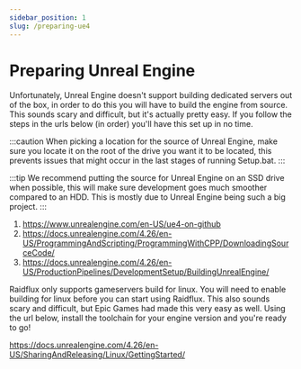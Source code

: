```yaml
---
sidebar_position: 1
slug: /preparing-ue4
---
```


# Preparing Unreal Engine

Unfortunately, Unreal Engine doesn't support building dedicated servers out of the box, in order to do this you will have to build the engine from source. This sounds scary and difficult, but it's actually pretty easy. If you follow the steps in the urls below (in order) you'll have this set up in no time. 

:::caution
When picking a location for the source of Unreal Engine, make sure you locate it on the root of the drive you want it to be located, this prevents issues that might occur in the last stages of running Setup.bat.
:::

:::tip
We recommend putting the source for Unreal Engine on an SSD drive when possible, this will make sure development goes much smoother compared to an HDD. This is mostly due to Unreal Engine being such a big project.
:::

1. https://www.unrealengine.com/en-US/ue4-on-github
2. https://docs.unrealengine.com/4.26/en-US/ProgrammingAndScripting/ProgrammingWithCPP/DownloadingSourceCode/
3. https://docs.unrealengine.com/4.26/en-US/ProductionPipelines/DevelopmentSetup/BuildingUnrealEngine/

Raidflux only supports gameservers build for linux. You will need to enable building for linux before you can start using Raidflux. This also sounds scary and difficult, but Epic Games had made this very easy as well. Using the url below, install the toolchain for your engine version and you're ready to go!

https://docs.unrealengine.com/4.26/en-US/SharingAndReleasing/Linux/GettingStarted/
